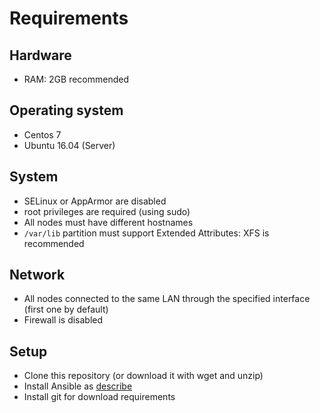# Requirements

## Hardware
* RAM: 2GB recommended

## Operating system
* Centos 7
* Ubuntu 16.04 (Server)

## System
* SELinux or AppArmor are disabled
* root privileges are required (using sudo)
* All nodes must have different hostnames
* `/var/lib` partition must support Extended Attributes: XFS is recommended

## Network
* All nodes connected to the same LAN through the specified interface (first one by default)
* Firewall is disabled

## Setup
* Clone this repository (or download it with wget and unzip)
* Install Ansible as [describe](https://docs.ansible.com/ansible/latest/installation_guide/intro_installation.html)
* Install git for download requirements
